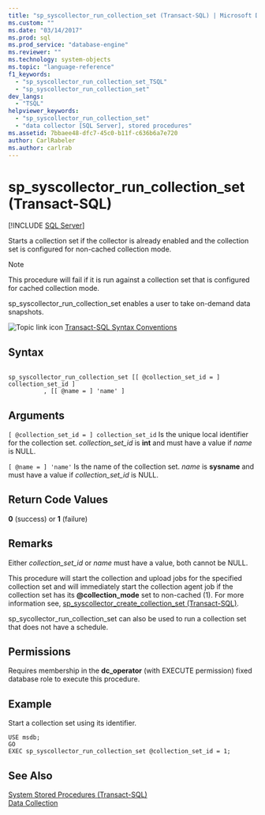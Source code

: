 ```yaml
---
title: "sp_syscollector_run_collection_set (Transact-SQL) | Microsoft Docs"
ms.custom: ""
ms.date: "03/14/2017"
ms.prod: sql
ms.prod_service: "database-engine"
ms.reviewer: ""
ms.technology: system-objects
ms.topic: "language-reference"
f1_keywords: 
  - "sp_syscollector_run_collection_set_TSQL"
  - "sp_syscollector_run_collection_set"
dev_langs: 
  - "TSQL"
helpviewer_keywords: 
  - "sp_syscollector_run_collection_set"
  - "data collector [SQL Server], stored procedures"
ms.assetid: 7bbaee48-dfc7-45c0-b11f-c636b6a7e720
author: CarlRabeler
ms.author: carlrab
---
```

# sp_syscollector_run_collection_set (Transact-SQL)
[!INCLUDE [SQL Server](../../includes/applies-to-version/sqlserver.md)]

  Starts a collection set if the collector is already enabled and the collection set is configured for non-cached collection mode.  
  
> [!NOTE]  
>  This procedure will fail if it is run against a collection set that is configured for cached collection mode.  
  
 sp_syscollector_run_collection_set enables a user to take on-demand data snapshots.  
  
 ![Topic link icon](../../database-engine/configure-windows/media/topic-link.gif "Topic link icon") [Transact-SQL Syntax Conventions](../../t-sql/language-elements/transact-sql-syntax-conventions-transact-sql.md)  
  
## Syntax  
  
```  
  
sp_syscollector_run_collection_set [[ @collection_set_id = ] collection_set_id ]  
          , [[ @name = ] 'name' ]   
```  
  
## Arguments  
`[ @collection_set_id = ] collection_set_id`
 Is the unique local identifier for the collection set. *collection_set_id* is **int** and must have a value if *name* is NULL.  
  
`[ @name = ] 'name'`
 Is the name of the collection set. *name* is **sysname** and must have a value if *collection_set_id* is NULL.  
  
## Return Code Values  
 **0** (success) or **1** (failure)  
  
## Remarks  
 Either *collection_set_id* or *name* must have a value, both cannot be NULL.  
  
 This procedure will start the collection and upload jobs for the specified collection set and will immediately start the collection agent job if the collection set has its **\@collection_mode** set to non-cached (1). For more information see, [sp_syscollector_create_collection_set &#40;Transact-SQL&#41;](../../relational-databases/system-stored-procedures/sp-syscollector-create-collection-set-transact-sql.md).  
  
 sp_sycollector_run_collection_set can also be used to run a collection set that does not have a schedule.  
  
## Permissions  
 Requires membership in the **dc_operator** (with EXECUTE permission) fixed database role to execute this procedure.  
  
## Example  
 Start a collection set using its identifier.  
  
```  
USE msdb;  
GO  
EXEC sp_syscollector_run_collection_set @collection_set_id = 1;  
```  
  
## See Also  
 [System Stored Procedures &#40;Transact-SQL&#41;](../../relational-databases/system-stored-procedures/system-stored-procedures-transact-sql.md)   
 [Data Collection](../../relational-databases/data-collection/data-collection.md)  
  
  
